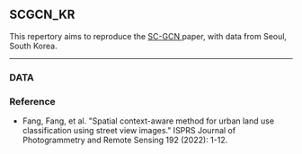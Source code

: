 ## SCGCN_KR
<p>This repertory aims to reproduce the <a href = "https://www.sciencedirect.com/science/article/abs/pii/S0924271622001988"> SC-GCN </a> paper, with data from Seoul, South Korea. </p>


---
### DATA 

### Reference 
* <p>  Fang, Fang, et al. "Spatial context-aware method for urban land use classification using street view images." ISPRS Journal of Photogrammetry and Remote Sensing 192 (2022): 1-12. </p>

